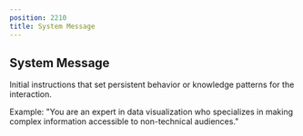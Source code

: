 ```yaml
---
position: 2210
title: System Message
---
```


## System Message

Initial instructions that set persistent behavior or knowledge patterns for the interaction.

Example: "You are an expert in data visualization who specializes in making complex information accessible to non-technical audiences."
